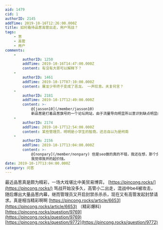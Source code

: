 ```yaml
---
aid: 1479
cid: 1
authorID: 2145
addTime: 2019-10-16T12:26:00.000Z
title: 如何看待品葱高管出走，用户骂战？
tags:
    - 葱
    - 高管
    - 用户
comments:
    -
        authorID: 1250
        addTime: 2019-10-16T14:47:00.000Z
        content: 有没有大哥可以解释下？
    -
        authorID: 1461
        addTime: 2019-10-17T07:10:00.000Z
        content: 屠龙少年终于变成了恶龙。 一声叹息。夫复何言？
    -
        authorID: 2181
        addTime: 2019-10-17T12:49:00.000Z
        content: >-
            @[jasson10](/member/jasson10)
            新品葱是打着品葱旗号的一个论坛网站，由于流量导向明显所以意识到缺点明显的各位管理们纷纷选择转变为价值观导向，途中由于没人care别人那点私货但又想把自家私货推给别人所以开始互相茬。目前有一部分茬的憋气的管理正跑过来透口气，目测有机会还是要回去接着茬的。
    -
        authorID: 2174
        addTime: 2019-10-17T12:54:00.000Z
        content: 某些管理员，明明是小学生的智商，还总自以为是柯南
    -
        authorID: 2156
        addTime: 2019-10-17T13:04:00.000Z
        content: >-
            @[nonpary](/member/nonpary) 但是seo做的真的不错，我还在想，那个负责seo的员工愿意不愿意来中国工作
            我觉得我开的起价钱。
date: 2019-10-17T13:04:00.000Z
category: 问答
---
```


最近品葱真是颇为精彩，一场大戏堪比中美贸易博弈。 [https://pincong.rocks/](https://pincong.rocks/) 骂战开始没多久，高管小二出走，混战中be4被攻击，随后爆出大量品葱内幕，继而管理员又开启封禁杀杀杀，现在又有高管发起封禁请求。真是相当精彩啊啊 [https://pincong.rocks/article/6653](https://pincong.rocks/article/6653) （精彩爆料） [https://pincong.rocks/question/9769](https://pincong.rocks/question/9769) [https://pincong.rocks/question/9772](https://pincong.rocks/question/9772)
